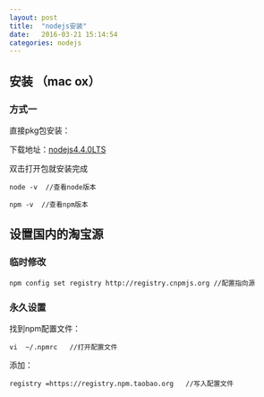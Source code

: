 ```yaml
---
layout: post
title:  "nodejs安装"
date:   2016-03-21 15:14:54
categories: nodejs
---
```


## 安装 （mac ox）

### 方式一

直接pkg包安装：

下载地址：[nodejs4.4.0LTS](https://nodejs.org/en/)

双击打开包就安装完成

    node -v  //查看node版本
  
    npm -v  //查看npm版本
  
## 设置国内的淘宝源

### 临时修改

    npm config set registry http://registry.cnpmjs.org //配置指向源
    
### 永久设置

找到npm配置文件：

    vi  ~/.npmrc   //打开配置文件

添加：
  
    registry =https://registry.npm.taobao.org   //写入配置文件





